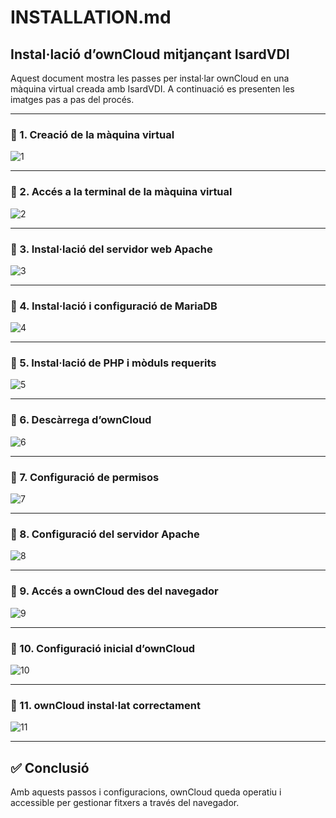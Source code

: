 # INSTALLATION.md

## Instal·lació d’ownCloud mitjançant IsardVDI

Aquest document mostra les passes per instal·lar ownCloud en una màquina virtual creada amb IsardVDI. A continuació es presenten les imatges pas a pas del procés.

---

### 📸 1. Creació de la màquina virtual

![1](img/1.png)

---

### 📸 2. Accés a la terminal de la màquina virtual

![2](img/2.png)

---

### 📸 3. Instal·lació del servidor web Apache

![3](img/3.png)

---

### 📸 4. Instal·lació i configuració de MariaDB

![4](img/4.png)

---

### 📸 5. Instal·lació de PHP i mòduls requerits

![5](img/5.png)

---

### 📸 6. Descàrrega d’ownCloud

![6](img/6.png)

---

### 📸 7. Configuració de permisos

![7](img/7.png)

---

### 📸 8. Configuració del servidor Apache

![8](img/8.png)

---

### 📸 9. Accés a ownCloud des del navegador

![9](img/9.png)

---

### 📸 10. Configuració inicial d’ownCloud

![10](img/10.png)

---

### 📸 11. ownCloud instal·lat correctament

![11](img/11.png)

---

## ✅ Conclusió

Amb aquests passos i configuracions, ownCloud queda operatiu i accessible per gestionar fitxers a través del navegador.

